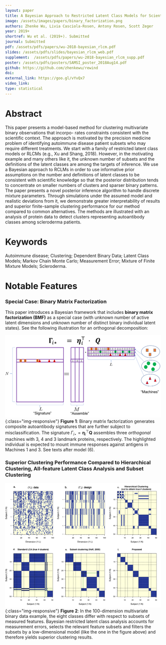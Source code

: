 ```yaml
---
layout: paper
title: A Bayesian Approach to Restricted Latent Class Models for Scientifically-Structured Clustering of Multivariate Binary Outcomes
image: /assets/images/papers/binary_factorization.png
authors: Zhenke Wu, Livia Casciola-Rosen, Antony Rosen, Scott Zeger
year: 2019+
shortref: Wu et al. (2019+). Submitted
journal: Submitted
pdf: /assets/pdfs/papers/wu-2018-bayesian_rlcm.pdf
slides: /assets/pdfs/slides/bayesian_rlcm_web.pdf
supplement:  /assets/pdfs/papers/wu-2018-bayesian_rlcm_supp.pdf
poster: /assets/pdfs/posters/SAMSI_poster_2018Aug14.pdf
github: https://github.com/zhenkewu/rewind
doi: 
external_link: https://goo.gl/vYvQx7
video_link: 
type: statistical
---
```


# Abstract

This paper presents a model-based method for clustering multivariate binary observations that incorpo- rates constraints consistent with the scientific context. The approach is motivated by the precision medicine problem of identifying autoimmune disease patient subsets who may require different treatments. We start with a family of restricted latent class models or RLCMs (e.g., Xu and Shang, 2018). However, in the motivating example and many others like it, the unknown number of subsets and the definitions of the latent classes are among the targets of inference. We use a Bayesian approach to RCLMs in order to use informative prior assumptions on the number and definitions of latent classes to be consistent with scientific knowledge so that the posterior distribution tends to concentrate on smaller numbers of clusters and sparser binary patterns. The paper presents a novel posterior inference algorithm to handle discrete mixture parameters. Through simulations under the assumed model and realistic deviations from it, we demonstrate greater interpretability of results and superior finite-sample clustering performance for our method compared to common alternatives. The methods are illustrated with an analysis of protein data to detect clusters representing autoantibody classes among scleroderma patients.


# Keywords

Autoimmune disease; Clustering; Dependent Binary Data; Latent Class Models; Markov Chain Monte Carlo; Measurement Error; Mixture of Finite Mixture Models; Scleroderma.

# Notable Features

### Special Case: Binary Matrix Factorization

This paper introduces a Bayesian framework that includes **binary matrix factorization (BMF)** as a special case (with unknown number of active latent dimensions and unknown number of distinct binary individual latent states). See the following illustration for an orthogonal decomposition:

![alt text](/assets/images/papers/binary_factorization.png){:class="img-responsive"}
**Figure 1**: Binary matrix factorization generates composite autoantibody signatures that are further subject to misclassification. The signature $\Gamma_{i\star}= \mathbf{\eta}_i^\top\mathbf{Q}$ assembles three *orthogonal* machines with 3, 4 and 3 landmark proteins, respectively. The highlighted individual is expected to mount immune responses against antigens in Machines 1 and 3. See texts after model (6).


### Superior Clustering Performance Compared to Hierarchical Clustering, All-feature Latent Class Analysis and Subset Clustering
![alt text](/assets/images/papers/bmf_motivating_example.jpg){:class="img-responsive"}
**Figure 2**: In the 100-dimension multivariate binary data example, the eight classes differ with respect to subsets of measured features. Bayesian restricted latent class analysis accounts for measurement errors, selects the relevant feature subsets and filters the subsets by a low-dimensional model (like the one in the figure above) and therefore yields superior clustering results. 
